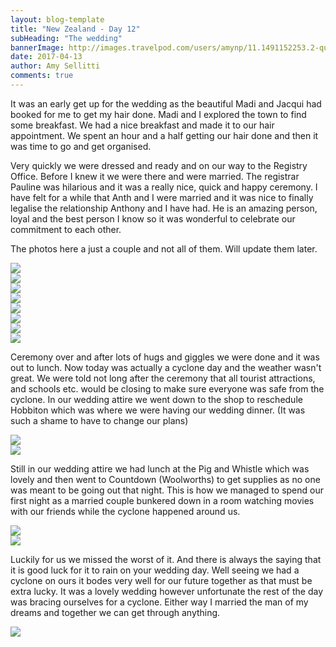 ```yaml
---
layout: blog-template
title: "New Zealand - Day 12"
subHeading: "The wedding"
bannerImage: http://images.travelpod.com/users/amynp/11.1491152253.2-queenstown.jpg
date: 2017-04-13
author: Amy Sellitti
comments: true
---
```


It was an early get up for the wedding as the beautiful Madi and Jacqui had booked for me to get my hair done. Madi and I explored the town to find some breakfast. We had a nice breakfast and made it to our hair appointment. We spent an hour and a half getting our hair done and then it was time to go and get organised.

Very quickly we were dressed and ready and on our way to the Registry Office. Before I knew it we were there and were married. The registrar Pauline was hilarious and it was a really nice, quick and happy ceremony. I have felt for a while that Anth and I were married and it was nice to finally legalise the relationship Anthony and I have had. He is an amazing person, loyal and the best person I know so it was wonderful to celebrate our commitment to each other.

The photos here a just a couple and not all of them. Will update them later.

<div class="center-image"><img src="http://images.travelpod.com/users/amynp/11.1492317488.off-to-the-wedding.jpg" /></div>
<div class="center-image"><img src="http://images.travelpod.com/users/amynp/11.1492317488.before.jpg" /></div>
<div class="center-image"><img src="http://images.travelpod.com/users/amynp/11.1492317488.office.jpg" /></div>
<div class="center-image"><img src="http://images.travelpod.com/users/amynp/11.1492317488.signing.jpg" /></div>
<div class="center-image"><img src="http://images.travelpod.com/users/amynp/11.1492317488.photos-after.jpg" /></div>
<div class="center-image"><img src="http://images.travelpod.com/users/amynp/11.1492317488.1-photos-after.jpg" /></div>
<div class="center-image"><img src="http://images.travelpod.com/users/amynp/11.1492317488.jucy.jpg" /></div>
<div class="center-image"><img src="http://images.travelpod.com/users/amynp/11.1492317488.rings.jpg" /></div>

Ceremony over and after lots of hugs and giggles we were done and it was out to lunch. Now today was actually a cyclone day and the weather wasn't great. We were told not long after the ceremony that all tourist attractions, and schools etc. would be closing to make sure everyone was safe from the cyclone. In our wedding attire we went down to the shop to reschedule Hobbiton which was where we were having our wedding dinner. (It was such a shame to have to change our plans)

<div class="center-image"><img src="http://images.travelpod.com/users/amynp/11.1492317488.boys-at-hobbiton.jpg" /></div>
<div class="center-image"><img src="http://images.travelpod.com/users/amynp/11.1492317488.changing-booking.jpg" /></div>

Still in our wedding attire we had lunch at the Pig and Whistle which was lovely and then went to Countdown (Woolworths) to get supplies as no one was meant to be going out that night. This is how we managed to spend our first night as a married couple bunkered down in a room watching movies with our friends while the cyclone happened around us.

<div class="center-image"><img src="http://images.travelpod.com/users/amynp/11.1492317488.rob-at-lunch.jpg" /></div>
<div class="center-image"><img src="http://images.travelpod.com/users/amynp/11.1492317488.lunch.jpg" /></div>

Luckily for us we missed the worst of it. And there is always the saying that it is good luck for it to rain on your wedding day. Well seeing we had a cyclone on ours it bodes very well for our future together as that must be extra lucky. It was a lovely wedding however unfortunate the rest of the day was bracing ourselves for a cyclone. Either way I married the man of my dreams and together we can get through anything. 

<div class="center-image"><img src="http://images.travelpod.com/users/amynp/11.1492317488.gift-from-accom.jpg" /></div>
